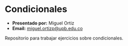 # Condicionales

- **Presentado por:** Miguel Ortiz
- **Email:** miguel.ortizp@upb.edu.co

Repositorio para trabajar ejercicios sobre condicionales.
